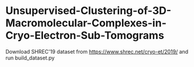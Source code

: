 # Unsupervised-Clustering-of-3D-Macromolecular-Complexes-in-Cryo-Electron-Sub-Tomograms
Download SHREC'19 dataset from https://www.shrec.net/cryo-et/2019/ and run build_dataset.py

